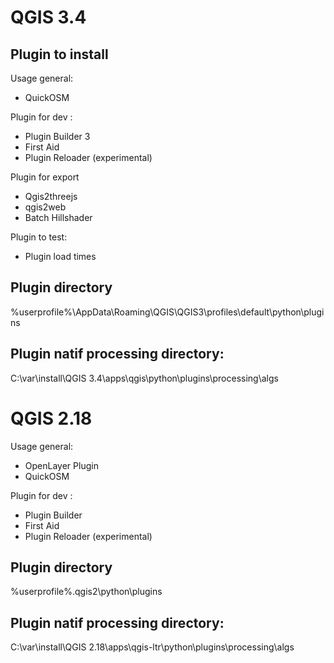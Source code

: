 # QGIS 3.4

## Plugin to install
Usage general:
- QuickOSM

Plugin for dev :
- Plugin Builder 3
- First Aid
- Plugin Reloader (experimental)

Plugin for export
- Qgis2threejs
- qgis2web
- Batch Hillshader

Plugin to test:
- Plugin load times

## Plugin directory
%userprofile%\AppData\Roaming\QGIS\QGIS3\profiles\default\python\plugins

## Plugin natif processing directory:
C:\var\install\QGIS 3.4\apps\qgis\python\plugins\processing\algs


# QGIS 2.18

Usage general:
- OpenLayer Plugin
- QuickOSM

Plugin for dev :
- Plugin Builder
- First Aid
- Plugin Reloader (experimental)

## Plugin directory
%userprofile%\.qgis2\python\plugins

## Plugin natif processing directory:
C:\var\install\QGIS 2.18\apps\qgis-ltr\python\plugins\processing\algs
